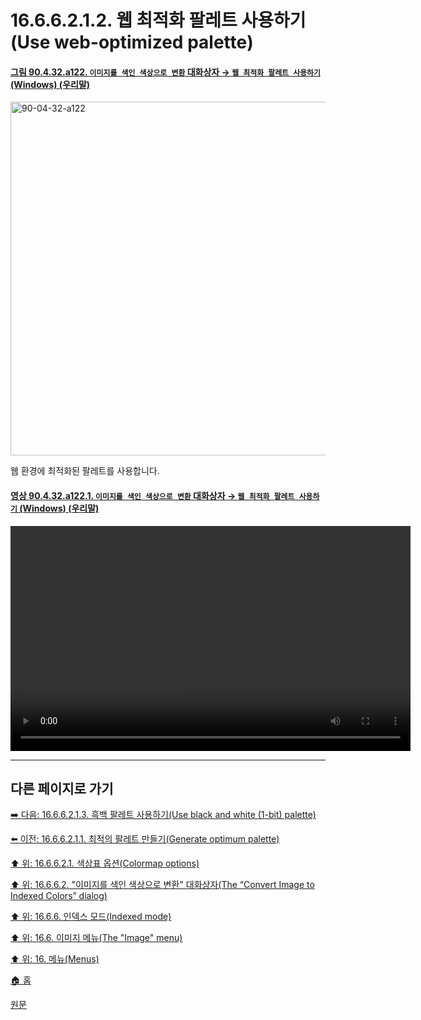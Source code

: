 # 16.6.6.2.1.2. 웹 최적화 팔레트 사용하기(Use web-optimized palette)

<a id="90-04-32-a122"></a>

#### [그림 90.4.32.a122. `이미지를 색인 색상으로 변환` 대화상자 → `웹 최적화 팔레트 사용하기` (Windows) (우리말)](./90-04-0032-convert_image_to_indexed_colors.md#90-04-32-a122)
<img width="658" height="566" alt="90-04-32-a122" src="https://github.com/user-attachments/assets/c0ccdfdd-94c4-43d5-8daa-d15e33fcecac" />

웹 환경에 최적화된 팔레트를 사용합니다.

<a id="90-04-32-a122-01"></a>

#### [영상 90.4.32.a122.1. `이미지를 색인 색상으로 변환` 대화상자 → `웹 최적화 팔레트 사용하기` (Windows) (우리말)](./90-04-0032-convert_image_to_indexed_colors.md#90-04-32-a122-01)
<video controls="controls" width="640" height="360" src="https://github.com/user-attachments/assets/651e53c3-1d35-4d6b-b3ab-02ae32693bba"></video>


***

## 다른 페이지로 가기

[➡️ 다음: 16.6.6.2.1.3. 흑백 팔레트 사용하기(Use black and white (1-bit) palette)](./16-06-06-02-01-03-use_black_n_white_palette.md)

[⬅️ 이전: 16.6.6.2.1.1. 최적의 팔레트 만들기(Generate optimum palette)](./16-06-06-02-01-01-generate_optimum_palette.md)

[⬆️ 위: 16.6.6.2.1. 색상표 옵션(Colormap options)](./16-06-06-02-01-00-colormap_options.md)

[⬆️ 위: 16.6.6.2. "이미지를 색인 색상으로 변환" 대화상자(The “Convert Image to Indexed Colors” dialog)](./16-06-06-02-00-the_convert_image_to_indexed_colors_dialog.md)

[⬆️ 위: 16.6.6. 인덱스 모드(Indexed mode)](./16-06-06-00-indexed-mode.md)

[⬆️ 위: 16.6. 이미지 메뉴(The "Image" menu)](./16-06-00-the-image-menu.md)

[⬆️ 위: 16. 메뉴(Menus)](./16-00-menus.md)

[🏠 홈](./00-home.md)

[원문](https://docs.gimp.org/2.10/ko/gimp-image-convert-indexed.html#idm26483)